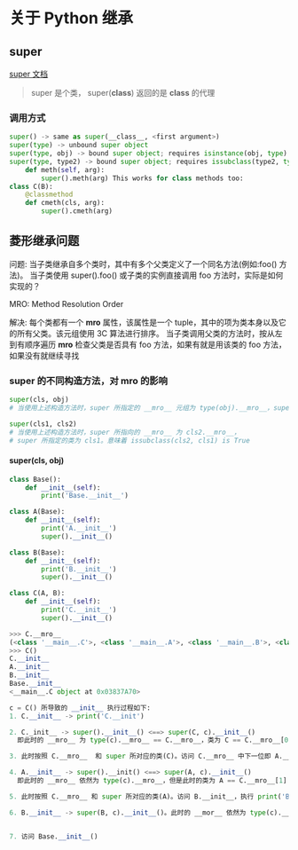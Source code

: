 # 关于 Python 继承

## super

[super 文档](https://mozillazg.com/2016/12/python-super-is-not-as-simple-as-you-thought.html)

> super 是个类， super(__class__) 返回的是 __class__ 的代理

### 调用方式

```python
super() -> same as super(__class__, <first argument>)
super(type) -> unbound super object
super(type, obj) -> bound super object; requires isinstance(obj, type)
super(type, type2) -> bound super object; requires issubclass(type2, type) Typical use to call a cooperative superclass method: class C(B):
    def meth(self, arg):
        super().meth(arg) This works for class methods too:
class C(B):
    @classmethod
    def cmeth(cls, arg):
        super().cmeth(arg)
```

## 菱形继承问题

问题:
当子类继承自多个类时，其中有多个父类定义了一个同名方法(例如:foo() 方法)。
当子类使用 super().foo() 或子类的实例直接调用 foo 方法时，实际是如何实现的？

MRO:
Method Resolution Order

解决:
每个类都有一个 __mro__ 属性，该属性是一个 tuple，其中的项为类本身以及它的所有父类。该元组使用 3C 算法进行排序。
当子类调用父类的方法时，按从左到有顺序遍历 __mro__ 检查父类是否具有 foo 方法，如果有就是用该类的 foo 方法，如果没有就继续寻找

### super 的不同构造方法，对 __mro__ 的影响

```python
super(cls, obj)
# 当使用上述构造方法时，super 所指定的 __mro__ 元组为 type(obj).__mro__，super 所指定的类为 type(obj)。意味着 issubclass(type(obj), cls) is True

super(cls1, cls2)
# 当使用上述构造方法时，super 所指向的 __mro__ 为 cls2.__mro__，
# super 所指定的类为 cls1。意味着 issubclass(cls2, cls1) is True
```

#### super(cls, obj)

```python
class Base():
    def __init__(self):
        print('Base.__init__')

class A(Base):
    def __init__(self):
        print('A.__init__')
        super().__init__()

class B(Base):
    def __init__(self):
        print('B.__init__')
        super().__init__()

class C(A, B):
    def __init__(self):
        print('C.__init__')
        super().__init__()

>>> C.__mro__
(<class '__main__.C'>, <class '__main__.A'>, <class '__main__.B'>, <class '__main__.Base'>, <class 'object'>)
>>> C()
C.__init__
A.__init__
B.__init__
Base.__init__
<__main__.C object at 0x03837A70>

c = C() 所导致的 __init__ 执行过程如下:
1. C.__init__ -> print('C.__init')

2. C._init__ -> super().__init__() <==> super(C, c).__init__()
  即此时的 __mro__ 为 type(c).__mro__ == C.__mro__，类为 C == C.__mro__[0]

3. 此时按照 C.__mro__  和 super 所对应的类(C)。访问 C.__mro__ 中下一位即 A.__init__，执行 print('A.__init__')

4. A.__init__ -> super().__init() <==> super(A, c).__init__()
  即此时的 __mro__ 依然为 type(c).__mro__，但是此时的类为 A == C.__mro__[1]

5. 此时按照 C.__mro__ 和 super 所对应的类(A)。访问 B.__init__，执行 print('B.__init__')

6. B.__init__ -> super(B, c).__init__()。此时的 __mor__ 依然为 type(c).__mro__，super 对应的类为 B == C.__mro__[2]


7. 访问 Base.__init__()
```
